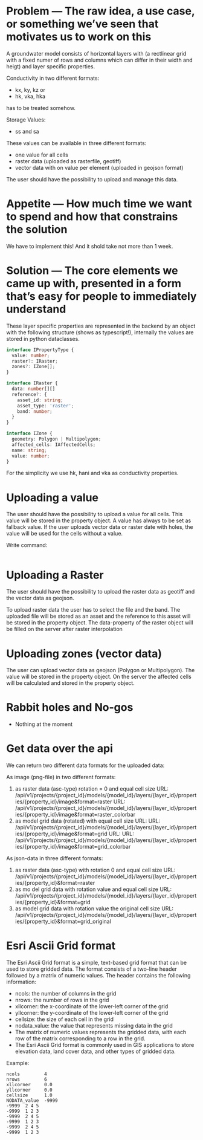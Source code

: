 # Problem — The raw idea, a use case, or something we’ve seen that motivates us to work on this

A groundwater model consists of horizontal layers with (a rectlinear grid with a fixed numer of rows and columns which
can differ in their width and heigt) and layer specific properties.

Conductivity in two different formats:

* kx, ky, kz or
* hk, vka, hka

has to be treated somehow.

Storage Values:

* ss and sa

These values can be available in three different formats:

* one value for all cells
* raster data (uploaded as rasterfile, geotiff)
* vector data with on value per element (uploaded in geojson format)

The user should have the possibility to upload and manage this data.

# Appetite — How much time we want to spend and how that constrains the solution

We have to implement this! And it shold take not more than 1 week.

# Solution — The core elements we came up with, presented in a form that’s easy for people to immediately understand

These layer specific properties are represented in the backend by an object with the following structure (shows as
typescript!), internally the values are stored in python dataclasses.

```typescript
interface IPropertyType {
  value: number;
  raster?: IRaster;
  zones?: IZone[];
}

interface IRaster {
  data: number[][]
  reference?: {
    asset_id: string;
    asset_type: 'raster';
    band: number;
  }
}

interface IZone {
  geometry: Polygon | Multipolygon;
  affected_cells: IAffectedCells;
  name: string;
  value: number;
}
```

For the simplicity we use hk, hani and vka as conductivity properties.

# Uploading a value

The user should have the possibility to upload a value for all cells. This value will be stored in the property object.
A value has always to be set as fallback value. If the user uploads vector data or raster date with holes,
the value will be used for the cells without a value.

Write command:

```yaml

```

# Uploading a Raster

The user should have the possibility to upload the raster data as geotiff and the vector data as geojson.

To upload raster data the user has to select the file and the band.
The uploaded file will be stored as an asset and the reference to this asset will be stored in the property object.
The data-property of the raster object will be filled on the server after raster interpolation

# Uploading zones (vector data)

The user can upload vector data as geojson (Polygon or Multipolygon). The value will be stored in the property object.
On the server the affected cells will be calculated and stored in the property object.

# Rabbit holes and No-gos

* Nothing at the moment

# Get data over the api

We can return two different data formats for the uploaded data:

As image (png-file) in two different formats:

1. as raster data (asc-type) rotation = 0 and equal cell size
   URL: /api/v1/projects/{project_id}/models/{model_id}/layers/{layer_id}/properties/{property_id}/image&format=raster
   URL:
   /api/v1/projects/{project_id}/models/{model_id}/layers/{layer_id}/properties/{property_id}/image&format=raster_colorbar
2. as model grid data (rotated) with equal cell size
   URL: URL:
   /api/v1/projects/{project_id}/models/{model_id}/layers/{layer_id}/properties/{property_id}/image&format=grid
   URL: URL:
   /api/v1/projects/{project_id}/models/{model_id}/layers/{layer_id}/properties/{property_id}/image&format=grid_colorbar

As json-data in three different formats:

1. as raster data (asc-type) with rotation 0 and equal cell size
   URL: /api/v1/projects/{project_id}/models/{model_id}/layers/{layer_id}/properties/{property_id}&format=raster
2. as mo del grid data with rotation value and equal cell size
   URL: /api/v1/projects/{project_id}/models/{model_id}/layers/{layer_id}/properties/{property_id}&format=grid
3. as model grid data with rotation value the original cell size
   URL:
   /api/v1/projects/{project_id}/models/{model_id}/layers/{layer_id}/properties/{property_id}&format=grid_original

# Esri Ascii Grid format

The Esri Ascii Grid format is a simple, text-based grid format that can be used to store gridded data. The format
consists of a two-line header followed by a matrix of numeric values. The header contains the following information:

* ncols: the number of columns in the grid
* nrows: the number of rows in the grid
* xllcorner: the x-coordinate of the lower-left corner of the grid
* yllcorner: the y-coordinate of the lower-left corner of the grid
* cellsize: the size of each cell in the grid
* nodata_value: the value that represents missing data in the grid
* The matrix of numeric values represents the gridded data, with each row of the matrix corresponding to a row in the
  grid.
* The Esri Ascii Grid format is commonly used in GIS applications to store elevation data, land cover data, and other
  types of gridded data.

Example:

```
ncols         4
nrows         6
xllcorner     0.0
yllcorner     0.0
cellsize      1.0
NODATA_value  -9999
-9999  2 4 5
-9999  1 2 3
-9999  2 4 5
-9999  1 2 3
-9999  2 4 5
-9999  1 2 3
```
